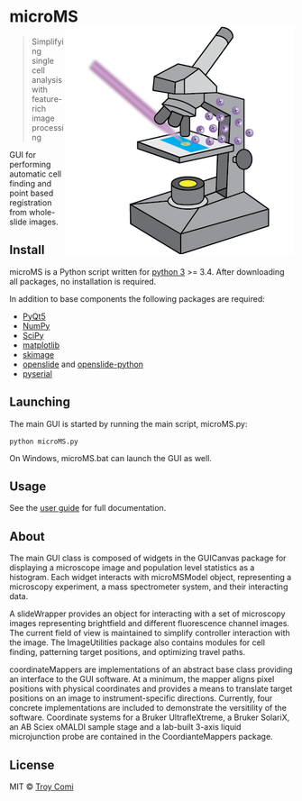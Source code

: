 # microMS <img src="GUICanvases/Icon/icon_sm.png" align="right" />
> Simplifying single cell analysis with feature-rich image processing

GUI for performing automatic cell finding and point based registration from whole-slide images.

## Install
microMS is a Python script written for [python 3](https://www.python.org/) >= 3.4.  After downloading all packages, no installation is required.

In addition to base components the following packages are required:
- [PyQt5](https://www.riverbankcomputing.com/software/pyqt/download5)
- [NumPy](http://www.numpy.org/)
- [SciPy](https://www.scipy.org/)
- [matplotlib](http://matplotlib.org/)
- [skimage](http://scikit-image.org/docs/dev/api/skimage.html)
- [openslide](http://openslide.org/) and [openslide-python](https://github.com/openslide/openslide-python#installation)
- [pyserial](https://pypi.python.org/pypi/pyserial)

## Launching
The main GUI is started by running the main script, microMS.py:
```
python microMS.py
```
On Windows, microMS.bat can launch the GUI as well.

## Usage
See the [user guide](UserGuideD2.pdf) for full documentation.

## About
The main GUI class is composed of widgets in the GUICanvas package for displaying a microscope image and population level statistics as a histogram.  Each widget interacts with microMSModel object, representing a microscopy experiment, a mass spectrometer system, and their interacting data.  

A slideWrapper provides an object for interacting with a set of microscopy images representing brightfield and different fluorescence channel images.  The current field of view is maintained to simplify controller interaction with the image. The ImageUtilities package also contains modules for cell finding, patterning target positions, and optimizing travel paths.

coordinateMappers are implementations of an abstract base class providing an interface to the GUI software. At a minimum, the mapper aligns pixel positions with physical coordinates and provides a means to translate target positions on an image to instrument-specific directions. Currently, four concrete implementations are included to demonstrate the versitility of the software. Coordinate systems for a Bruker UltrafleXtreme, a Bruker SolariX, an AB Sciex oMALDI sample stage and a lab-built 3-axis liquid microjunction probe are contained in the CoordianteMappers package.

## License

MIT © [Troy Comi](https://github.com/troycomi)
